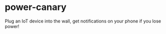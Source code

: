 # power-canary
Plug an IoT device into the wall, get notifications on your phone if you lose power!
